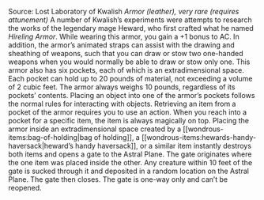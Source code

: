 Source: Lost Laboratory of Kwalish
*Armor (leather), very rare (requires attunement)*
A number of Kwalish’s experiments were attempts to research the works of the legendary mage Heward, who first crafted what he named *Hireling Armor*. While wearing this armor, you gain a +1 bonus to AC. In addition, the armor’s animated straps can assist with the drawing and sheathing of weapons, such that you can draw or stow two one-handed weapons when you would normally be able to draw or stow only one.
This armor also has six pockets, each of which is an extradimensional space. Each pocket can hold up to 20 pounds of material, not exceeding a volume of 2 cubic feet. The armor always weighs 10 pounds, regardless of its pockets’ contents. Placing an object into one of the armor’s pockets follows the normal rules for interacting with objects. Retrieving an item from a pocket of the armor requires you to use an action. When you reach into a pocket for a specific item, the item is always magically on top.
Placing the armor inside an extradimensional space created by a [[wondrous-items:bag-of-holding|bag of holding]], a [[wondrous-items:hewards-handy-haversack|heward’s handy haversack]], or a similar item instantly destroys both items and opens a gate to the Astral Plane. The gate originates where the one item was placed inside the other. Any creature within 10 feet of the gate is sucked through it and deposited in a random location on the Astral Plane. The gate then closes. The gate is one-way only and can’t be reopened.